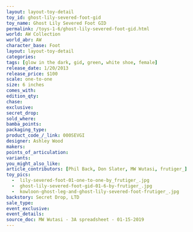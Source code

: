 ```yaml
---
layout: layout-toy-detail 
toy_id: ghost-lily-severed-foot-gid
toy_name: Ghost Lily Severed Foot GID
permalink: /toys-1-6/ghost-lily-severed-foot-gid.html
world: AW Collection
world_abr: AW
character_base: Foot
layout: layout-toy-detail
categories: 
tags: [glow in the dark, gid, green, white shoe, female]
release_date: 1/20/2013
release_price: $100 
scale: one-to-one
size: 6 inches
comes_with: 
edition_qty: 
chase: 
exclusive: 
secret_drop: 
sold_where: 
bamba_points: 
packaging_type: 
product_code_/_link: 000SEVGI
designer: Ashley Wood
makers: 
points_of_articulation: 
variants: 
you_might_also_like: 
article_contributors: [Phil Back, Don Slater, MW Wutasi, frutiger_]
toy_pics: 
  -  lily-severed-foot-01-one-to-one-by_frutiger_.jpg
  -  ghost-lily-severed-foot-gid-01-6-by-frutiger_.jpg
  -  kowloon-ghost-leg-and-ghost-lily-severed-foot-frutiger_.jpg
backstory: Secret Drop, LTD
sale_type: 
event_exclusive: 
event_details: 
source_doc: MW Wutasi - 3A spreadsheet - 01-15-2019
---
```

